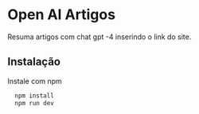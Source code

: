 
# Open AI Artigos

Resuma artigos com chat gpt -4 inserindo o link do site.

## Instalação

Instale com npm

```bash
  npm install 
  npm run dev
```
    